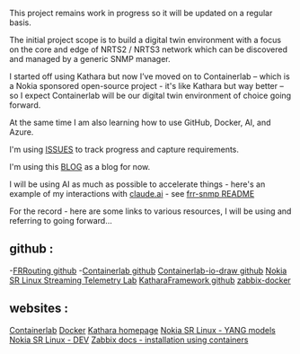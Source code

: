 This project remains work in progress so it will be updated on a regular basis.

The initial project scope is to build a digital twin environment with a focus on the core and edge of NRTS2 / NRTS3 network which can be discovered and managed by a generic SNMP manager.

I started off using Kathara but now I’ve moved on to Containerlab – which is a Nokia sponsored open-source project - it's like Kathara but way better – so I expect Containerlab will be our digital twin environment of choice going forward.

At the same time I am also learning how to use GitHub, Docker, AI, and Azure.

I'm using [ISSUES](https://github.com/mmorrow24work/digital-twin-containerlab/issues) to track progress and capture requirements.

I'm using this [BLOG](https://github.com/mmorrow24work/digital-twin-containerlab/blob/main/BLOG.md) as a blog for now. 

I will be using AI as much as possible to accelerate things - here's an example of my interactions with [claude.ai](https://claude.ai/) - see [frr-snmp README](https://github.com/mmorrow24work/digital-twin-containerlab/blob/main/docker_custom_image/frr-snmp/readme.md)

For the record - here are some links to various resources, I will be using and referring to going forward...

## github :
-[FRRouting github](https://github.com/FRRouting)
-[Containerlab github](https://github.com/srl-labs/containerlab)
[Containerlab-io-draw github](https://github.com/srl-labs/clab-io-draw)
[Nokia SR Linux Streaming Telemetry Lab](https://github.com/srl-labs/srl-telemetry-lab)
[KatharaFramework github](https://github.com/KatharaFramework)
[zabbix-docker](https://github.com/zabbix/zabbix-docker)

## websites :
[Containerlab](https://containerlab.dev)
[Docker](https://docs.docker.com/)
[Kathara homepage](https://www.kathara.org/)
[Nokia SR Linux - YANG models](https://yang.srlinux.dev)
[Nokia SR Linux - DEV](https://srlinux.dev)
[Zabbix docs - installation using containers](https://www.zabbix.com/documentation/current/en/manual/installation/containers)




